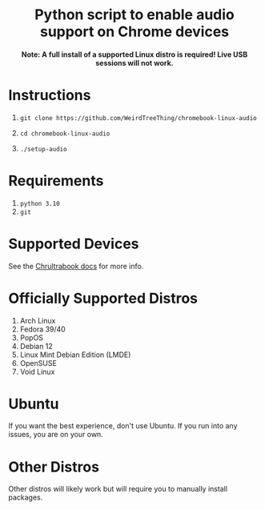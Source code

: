 <h1 align="center">Python script to enable audio support on Chrome devices</h1>

<h4 align="center">Note: A full install of a supported Linux distro is required! Live USB sessions will not work.</h4>

# Instructions
1.     git clone https://github.com/WeirdTreeThing/chromebook-linux-audio
2.     cd chromebook-linux-audio
3.     ./setup-audio

# Requirements
1. `python 3.10`
2. `git`

# Supported Devices
See the [Chrultrabook docs](https://docs.chrultrabook.com/docs/firmware/supported-devices.html) for more info.

# Officially Supported Distros
1. Arch Linux
2. Fedora 39/40
3. PopOS
4. Debian 12
5. Linux Mint Debian Edition (LMDE)
6. OpenSUSE
7. Void Linux

# Ubuntu
If you want the best experience, don't use Ubuntu. If you run into any issues, you are on your own.

# Other Distros
Other distros will likely work but will require you to manually install packages.

